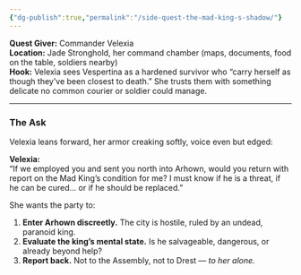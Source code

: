 ```yaml
---
{"dg-publish":true,"permalink":"/side-quest-the-mad-king-s-shadow/"}
---
```


**Quest Giver:** Commander Velexia  
**Location:** Jade Stronghold, her command chamber (maps, documents, food on the table, soldiers nearby)  
**Hook:** Velexia sees Vespertina as a hardened survivor who “carry herself as though they’ve been closest to death.” She trusts them with something delicate no common courier or soldier could manage.

---

### The Ask

Velexia leans forward, her armor creaking softly, voice even but edged:

**Velexia:**  
“If we employed you and sent you north into Arhown, would you return with report on the Mad King’s condition for me? I must know if he is a threat, if he can be cured… or if he should be replaced.”

She wants the party to:

1. **Enter Arhown discreetly.** The city is hostile, ruled by an undead, paranoid king.
2. **Evaluate the king’s mental state.** Is he salvageable, dangerous, or already beyond help?
3. **Report back.** Not to the Assembly, not to Drest — _to her alone._
